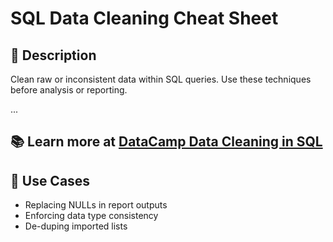 # SQL Data Cleaning Cheat Sheet

## 📌 Description
Clean raw or inconsistent data within SQL queries. Use these techniques before analysis or reporting.

...

📚 Learn more at [DataCamp Data Cleaning in SQL](https://www.datacamp.com/courses/data-cleaning-in-sql)
---

## 📌 Use Cases
- Replacing NULLs in report outputs
- Enforcing data type consistency
- De-duping imported lists
